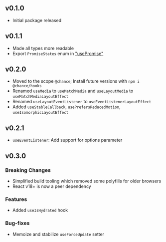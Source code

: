 ## v0.1.0

- Initial package released

## v0.1.1

- Made all types more readable
- Export `PromiseStates` enum in ["usePromise"](docs/modules/_use_promise_.md)

## v0.2.0

- Moved to the scope `@chance`; Install future versions with `npm i @chance/hooks`
- Renamed `useMedia` to `useMatchMedia` and `useLayoutMedia` to `useMatchMediaLayoutEffect`
- Renamed `useLayoutEventListener` to `useEventListenerLayoutEffect`
- Added `useStableCallback`, `usePrefersReducedMotion`, `useIsomorphicLayoutEffect`

## v0.2.1

- `useEventListener`: Add support for options parameter

## v0.3.0

### Breaking Changes

- Simplified build tooling which removed some polyfills for older browsers
- React v18+ is now a peer dependency

### Features

- Added `useIsHydrated` hook

### Bug-fixes

- Memoize and stabilize `useForceUpdate` setter
